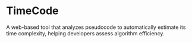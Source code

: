 # TimeCode
A web-based tool that analyzes pseudocode to automatically estimate its time complexity, helping developers assess algorithm efficiency.
